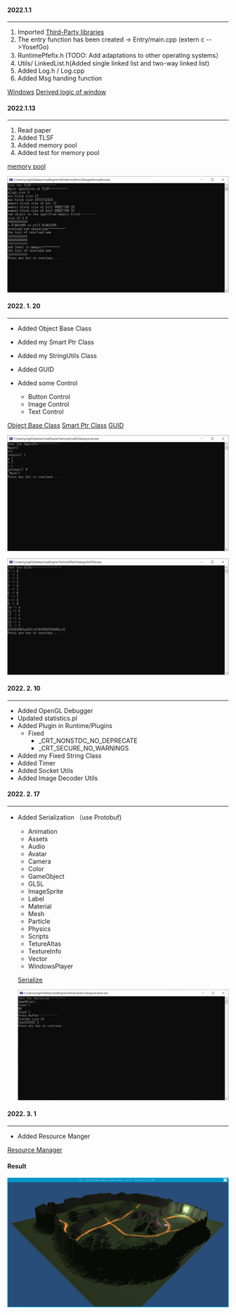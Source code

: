 #### 2022.1.1 

-----
1. Imported [Third-Party libraries](./NOTE/ThirdLib.md)
2. The entry function has been created -> Entry/main.cpp (extern c -->YosefGo)
3. RuntimePfefix.h (TODO: Add adaptations to other operating systems）
4. Utils/ LinkedList.h(Added single linked list and two-way linked list)
5. Added Log.h / Log.cpp
6. Added Msg handing function

[Windows](./NOTE/Windows端.md) [Derived logic of window](./NOTE/窗口的派生逻辑.md) 



#### 2022.1.13

---

1. Read paper
1. Added TLSF
2. Added memory pool
2. Added test for memory pool

[memory pool](./NOTE/内存池管理.md) 

![img](./NOTE/testmemorypool.PNG)



#### 2022. 1. 20

----

- Added Object Base Class
- Added my Smart Ptr Class

- Added my StringUtils Class
- Added GUID
- Added some Control
  - Button Control
  - Image Control
  - Text Control

[Object Base Class](./NOTE/Object基类.md)  [Smart Ptr Class](./NOTE/智能指针.md)  [GUID](./NOTE/GUID.md) 

![img](./NOTE/testsmartptr.PNG)

![img](./NOTE/testguid.PNG)



#### 2022. 2. 10

----

- Added OpenGL Debugger
- Updated statistics.pl
- Added Plugin in Runtime/Plugins
  - Fixed 
    - _CRT_NONSTDC_NO_DEPRECATE
    - _CRT_SECURE_NO_WARNINGS
- Added my Fixed String Class
- Added Timer
- Added Socket Utils
- Added Image Decoder Utils



#### 2022. 2. 17

----

- Added Serialization （use Protobuf)

  - Animation
  - Assets
  - Audio
  - Avatar
  - Camera
  - Color
  - GameObject
  - GLSL
  - ImageSprite
  - Label
  - Material
  - Mesh
  - Particle
  - Physics
  - Scripts
  - TetureAltas
  - TextureInfo
  - Vector
  - WindowsPlayer
  
  [Serialize](./NOTE/序列化以及反序列化的方案.md)
  
  
  
  ![img](./NOTE/testSerialize.PNG) 





#### 2022. 3. 1

-----

- Added Resource Manger

[Resource Manager](./NOTE/资源管理器.md) 















#### Result

![img](./NOTE/scene1.PNG)

